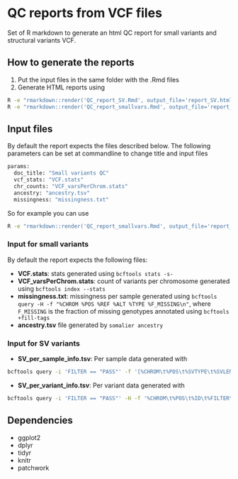 # QC reports from VCF files

Set of R markdown to generate an html QC report for small variants and structural variants VCF.

## How to generate the reports

1. Put the input files in the same folder with the .Rmd files
2. Generate HTML reports using

```bash
R -e "rmarkdown::render('QC_report_SV.Rmd', output_file='report_SV.html')"
R -e "rmarkdown::render('QC_report_smallvars.Rmd', output_file='report_smallvars.html')"
```

## Input files

By default the report expects the files described below. The following parameters can be set at commandline to change title and input files

```bash
params:
  doc_title: "Small variants QC"
  vcf_stats: "VCF.stats"
  chr_counts: "VCF_varsPerChrom.stats"
  ancestry: "ancestry.tsv"
  missingness: "missingness.txt"
```

So for example you can use

```bash
R -e "rmarkdown::render('QC_report_smallvars.Rmd', output_file='report_smallvars.html',params=list(doc_title='mytitle', vcf_stats='my_vcfstats.txt', ...)"
```

### Input for small variants

By default the report expects the following files:

- **VCF.stats**: stats generated using `bcftools stats -s-`
- **VCF_varsPerChrom.stats**: count of variants per chromosome generated using `bcftools index --stats`
- **missingness.txt**: missingness per sample generated using `bcftools query -H -f "%CHROM %POS %REF %ALT %TYPE %F_MISSING\n"`, where `F_MISSING` is the fraction of missing genotypes annotated using `bcftools +fill-tags`
- **ancestry.tsv** file generated by `somalier ancestry`

### Input for SV variants

- **SV_per_sample_info.tsv**: Per sample data generated with

```bash
bcftools query -i 'FILTER == "PASS"' -f '[%CHROM\t%POS\t%SVTYPE\t%SVLEN\t%AF\t%SAMPLE\t%GT\t%SQ\t%DP\t%CN\n]' input_vcf.vcf.gz >
```

- **SV_per_variant_info.tsv**: Per variant data generated with

```bash
bcftools query -i 'FILTER == "PASS"' -H -f '%CHROM\t%POS\t%ID\t%FILTER\t%SVTYPE\t%SVLEN\t%CIPOS95\t%AF\n' input_vcf.vcf.gz > SV_
```

## Dependencies

- ggplot2
- dplyr
- tidyr
- knitr
- patchwork
